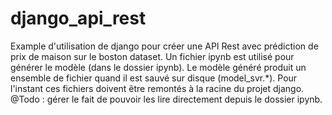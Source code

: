 # django_api_rest

Example d'utilisation de django pour créer une API Rest avec prédiction de prix de maison sur le boston dataset.
Un fichier ipynb est utilisé pour générer le modèle (dans le dossier ipynb).
Le modèle généré produit un ensemble de fichier quand il est sauvé sur disque (model_svr.*). Pour l'instant ces fichiers doivent être remontés à la racine du projet django. @Todo : gérer le fait de pouvoir les lire directement depuis le dossier ipynb.
